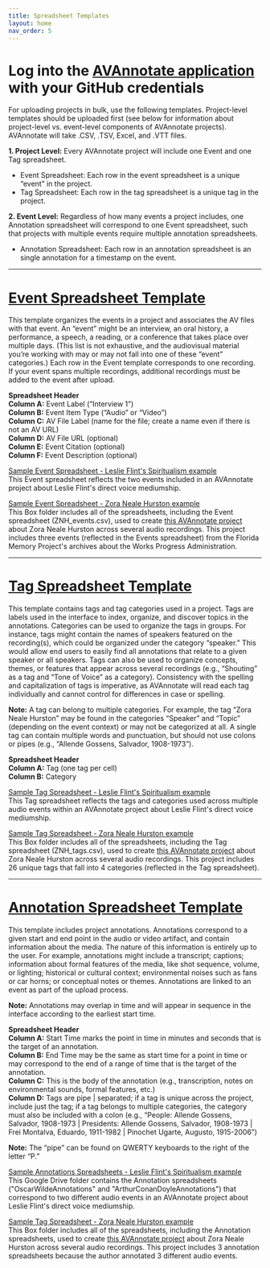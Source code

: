 ```yaml
---
title: Spreadsheet Templates
layout: home
nav_order: 5
---
```


# Log into the [AVAnnotate application](https://avannotate.netlify.app) with your GitHub credentials
For uploading projects in bulk, use the following templates. Project-level templates should be uploaded first (see below for information about project-level vs. event-level components of AVAnnotate projects). AVAnnotate will take .CSV, .TSV, Excel, and .VTT files.

**1. Project Level:** Every AVAnnotate project will include one Event and one Tag spreadsheet. 
* Event Spreadsheet: Each row in the event spreadsheet is a unique “event” in the project.
* Tag Spreadsheet: Each row in the tag spreadsheet is a unique tag in the project.
  
**2. Event Level:** Regardless of how many events a project includes, one Annotation spreadsheet will correspond to one Event spreadsheet, such that projects with multiple events require multiple annotation spreadsheets. 
* Annotation Spreadsheet: Each row in an annotation spreadsheet is an single annotation for a timestamp on the event.
  
---
# [Event Spreadsheet Template](https://docs.google.com/spreadsheets/d/1noYKA8DFaHkSLq-MXSPwCccY3YFeyR52/edit?usp=drive_link&ouid=112492510360958259862&rtpof=true&sd=true)
This template organizes the events in a project and associates the AV files with that event. An “event” might be an interview, an oral history, a performance, a speech, a reading, or a conference that takes place over multiple days. (This list is not exhaustive, and the audiovisual material you’re working with may or may not fall into one of these “event” categories.) Each row in the Event template corresponds to one recording. If your event spans multiple recordings, additional recordings must be added to the event after upload.

**Spreadsheet Header** <br>
**Column A:** Event Label (“Interview 1”) <br>
**Column B:** Event Item Type (“Audio” or “Video”) <br>
**Column C:** AV File Label (name for the file; create a name even if there is not an AV URL) <br>
**Column D:** AV File URL (optional) <br>
**Column E:** Event Citation (optional) <br>
**Column F:** Event Description (optional) <br>

[Sample Event Spreadsheet - Leslie Flint's Spiritualism example](https://docs.google.com/spreadsheets/d/153aZGh905S1pK1a6eWW8GVCmEKDuMDJ9xsREEAuu7xE/edit?usp=sharing) <br> 
This Event spreadsheet reflects the two events included in an AVAnnotate project about Leslie Flint's direct voice mediumship. 

[Sample Event Spreadsheet - Zora Neale Hurston example](https://utexas.app.box.com/s/ce1cmsvs1ygs6jv1jr2wrfxryc7ig87q) <br>
This Box folder includes all of the spreadsheets, including the Event spreadsheet (ZNH_events.csv), used to create [this AVAnnotate project](https://tanyaclement.github.io/znh-1939/) about Zora Neale Hurston across several audio recordings. This project includes three events (reflected in the Events spreadsheet) from the Florida Memory Project's archives about the Works Progress Administration. 

---
# [Tag Spreadsheet Template](https://docs.google.com/spreadsheets/d/1LOuw5aiF4v00Ivx3S-ozPcGHzeZf3ovz/edit?usp=sharing&ouid=112492510360958259862&rtpof=true&sd=true)
This template contains tags and tag categories used in a project. Tags are labels used in the interface to index, organize, and discover topics in the annotations. Categories can be used to organize the tags in groups. For instance, tags might contain the names of speakers featured on the recording(s), which could be organized under the category “speaker.” This would allow end users to easily find all annotations that relate to a given speaker or all speakers. 
Tags can also be used to organize concepts, themes, or features that appear across several recordings (e.g., “Shouting” as a tag and “Tone of Voice” as a category). Consistency with the spelling and capitalization of tags is imperative, as AVAnnotate will read each tag individually and cannot control for differences in case or spelling. 

**Note:** 
A tag can belong to multiple categories. For example, the tag “Zora Neale Hurston” may be found in the categories “Speaker” and “Topic” (depending on the event context) or may not be categorized at all. 
A single tag can contain multiple words and punctuation, but should not use colons or pipes (e.g., “Allende Gossens, Salvador, 1908-1973”).

**Spreadsheet Header** <br>
**Column A:** Tag (one tag per cell) <br>
**Column B:** Category <br>

[Sample Tag Spreadsheet - Leslie Flint's Spiritualism example](https://docs.google.com/spreadsheets/d/1WxzBU2OxYxJ6tnC0Hyz3qbv1KrNP5NfIMZWKqqAWg1I/edit?usp=sharing) <br> 
This Tag spreadsheet reflects the tags and categories used across multiple audio events within an AVAnnotate project about Leslie Flint's direct voice mediumship. 

[Sample Tag Spreadsheet - Zora Neale Hurston example](https://utexas.app.box.com/s/ce1cmsvs1ygs6jv1jr2wrfxryc7ig87q) <br>
This Box folder includes all of the spreadsheets, including the Tag spreadsheet (ZNH_tags.csv), used to create [this AVAnnotate project](https://tanyaclement.github.io/znh-1939/) about Zora Neale Hurston across several audio recordings. This project includes 26 unique tags that fall into 4 categories (reflected in the Tag spreadsheet). 

---
# [Annotation Spreadsheet Template](https://docs.google.com/spreadsheets/d/12yn6zxviUpNLYESlGfUyWTc83wmFfsOM/edit?usp=drive_link&ouid=112492510360958259862&rtpof=true&sd=true)
This template includes project annotations. Annotations correspond to a given start and end point in the audio or video artifact, and contain information about the media. The nature of this information is entirely up to the user. For example, annotations might include a transcript; captions; information about formal features of the media, like shot sequence, volume, or lighting; historical or cultural context; environmental noises such as fans or car horns; or conceptual notes or themes. 
Annotations are linked to an event as part of the upload process. 

**Note:** 
Annotations may overlap in time and will appear in sequence in the interface according to the earliest start time.

**Spreadsheet Header** <br>
**Column A:** Start Time marks the point in time in minutes and seconds that is the target of an annotation. <br>
**Column B:** End Time may be the same as start time for a point in time or may correspond to the end of a range of time that is the target of the annotation. <br>
**Column C:** This is the body of the annotation (e.g., transcription, notes on environmental sounds, formal features, etc.) <br>
**Column D:** Tags are pipe | separated; if a tag is unique across the project, include just the tag; if a tag belongs to multiple categories, the category must also be included with a colon (e.g., “People: Allende Gossens, Salvador, 1908-1973 | Presidents: Allende Gossens, Salvador, 1908-1973 | Frei Montalva, Eduardo, 1911-1982 | Pinochet Ugarte, Augusto, 1915-2006”) <br>

**Note:** 
The “pipe” can be found on QWERTY keyboards to the right of the letter “P.”

[Sample Annotations Spreadsheets - Leslie Flint's Spiritualism example](https://drive.google.com/drive/folders/1CzTX-WOQbCxYW3YefjOs4bThszHDr-oU?usp=drive_link) <br> 
This Google Drive folder contains the Annotation spreadsheets ("OscarWildeAnnotations" and "ArthurConanDoyleAnnotations") that correspond to two different audio events in an AVAnnotate project about Leslie Flint's direct voice mediumship. 

[Sample Tag Spreadsheet - Zora Neale Hurston example](https://utexas.app.box.com/s/ce1cmsvs1ygs6jv1jr2wrfxryc7ig87q) <br>
This Box folder includes all of the spreadsheets, including the Annotation spreadsheets, used to create [this AVAnnotate project](https://tanyaclement.github.io/znh-1939/) about Zora Neale Hurston across several audio recordings. This project includes 3 annotation spreadsheets because the author annotated 3 different audio events. 
